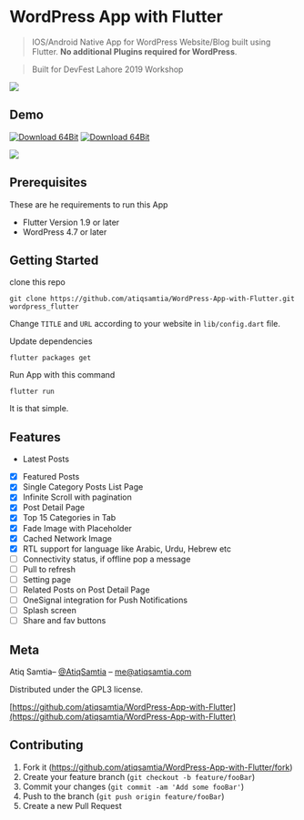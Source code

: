 # WordPress App with Flutter

> IOS/Android Native App for WordPress Website/Blog built using Flutter. **No additional Plugins required for WordPress**.

> Built for DevFest Lahore 2019 Workshop

![](ScreenShot.jpg)

## Demo

[![Download 64Bit](https://img.shields.io/badge/Download%20APK-64%20bit-brightgreen)](https://github.com/atiqsamtia/WordPress-App-with-Flutter/releases/latest/download/app-arm64-v8a-release.apk)
[![Download 64Bit](https://img.shields.io/badge/Download%20APK-32%20bit-brightgreen)](https://github.com/atiqsamtia/WordPress-App-with-Flutter/releases/latest/download/app-armeabi-v7a-release.apk)

![](Demo.gif)

## Prerequisites
These are he requirements to run this App
- Flutter Version 1.9 or later  
- WordPress 4.7 or later

## Getting Started
clone this repo
```
git clone https://github.com/atiqsamtia/WordPress-App-with-Flutter.git wordpress_flutter
```
Change <code>TITLE</code> and <code>URL</code> according to your website in <code>lib/config.dart</code> file.

Update dependencies 
```
flutter packages get
```

Run App with this command
```
flutter run
```

It is that simple.

## Features
- Latest Posts
- [x] Featured Posts
- [x] Single Category Posts List Page
- [x] Infinite Scroll with pagination
- [x] Post Detail Page
- [x] Top 15 Categories in Tab
- [x] Fade Image with Placeholder
- [x] Cached Network Image
- [x] RTL support for language like Arabic, Urdu, Hebrew etc
- [ ] Connectivity status, if offline pop a message
- [ ] Pull to refresh
- [ ] Setting page
- [ ] Related Posts on Post Detail Page
- [ ] OneSignal integration for Push Notifications
- [ ] Splash screen 
- [ ] Share and fav buttons 

## Meta

Atiq Samtia– [@AtiqSamtia](https://twitter.com/atiqsamtia) – me@atiqsamtia.com

Distributed under the GPL3 license.

[https://github.com/atiqsamtia/WordPress-App-with-Flutter](https://github.com/atiqsamtia/WordPress-App-with-Flutter)

## Contributing

1. Fork it (<https://github.com/atiqsamtia/WordPress-App-with-Flutter/fork>)
2. Create your feature branch (`git checkout -b feature/fooBar`)
3. Commit your changes (`git commit -am 'Add some fooBar'`)
4. Push to the branch (`git push origin feature/fooBar`)
5. Create a new Pull Request
